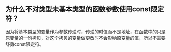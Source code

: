 ## 为什么不对类型未基本类型的函数参数使用const限定符？

因为将基本类型的变量作为参数传递时，传递的时值而不是地址，在函数中的只是原变量的一份拷贝，对这个拷贝的变量做更改时不会影响原变量的值，所以不需要舒勇const限定符。